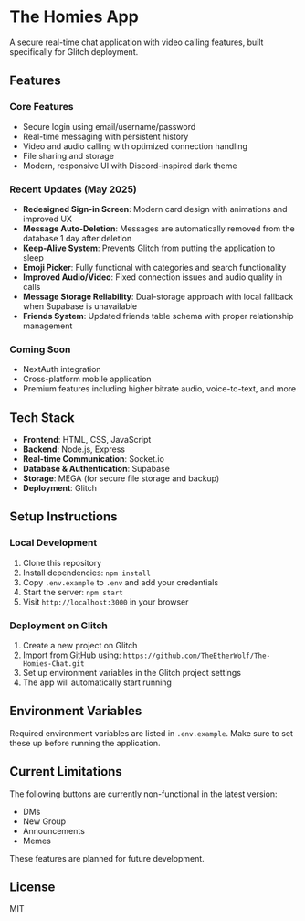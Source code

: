 # The Homies App

A secure real-time chat application with video calling features, built specifically for Glitch deployment.

## Features

### Core Features
- Secure login using email/username/password
- Real-time messaging with persistent history
- Video and audio calling with optimized connection handling
- File sharing and storage
- Modern, responsive UI with Discord-inspired dark theme

### Recent Updates (May 2025)
- **Redesigned Sign-in Screen**: Modern card design with animations and improved UX
- **Message Auto-Deletion**: Messages are automatically removed from the database 1 day after deletion
- **Keep-Alive System**: Prevents Glitch from putting the application to sleep
- **Emoji Picker**: Fully functional with categories and search functionality
- **Improved Audio/Video**: Fixed connection issues and audio quality in calls
- **Message Storage Reliability**: Dual-storage approach with local fallback when Supabase is unavailable
- **Friends System**: Updated friends table schema with proper relationship management

### Coming Soon
- NextAuth integration
- Cross-platform mobile application
- Premium features including higher bitrate audio, voice-to-text, and more

## Tech Stack
- **Frontend**: HTML, CSS, JavaScript
- **Backend**: Node.js, Express
- **Real-time Communication**: Socket.io
- **Database & Authentication**: Supabase
- **Storage**: MEGA (for secure file storage and backup)
- **Deployment**: Glitch

## Setup Instructions

### Local Development
1. Clone this repository
2. Install dependencies: `npm install`
3. Copy `.env.example` to `.env` and add your credentials
4. Start the server: `npm start`
5. Visit `http://localhost:3000` in your browser

### Deployment on Glitch
1. Create a new project on Glitch
2. Import from GitHub using: `https://github.com/TheEtherWolf/The-Homies-Chat.git`
3. Set up environment variables in the Glitch project settings
4. The app will automatically start running

## Environment Variables
Required environment variables are listed in `.env.example`. Make sure to set these up before running the application.

## Current Limitations
The following buttons are currently non-functional in the latest version:
- DMs
- New Group
- Announcements
- Memes

These features are planned for future development.

## License
MIT
